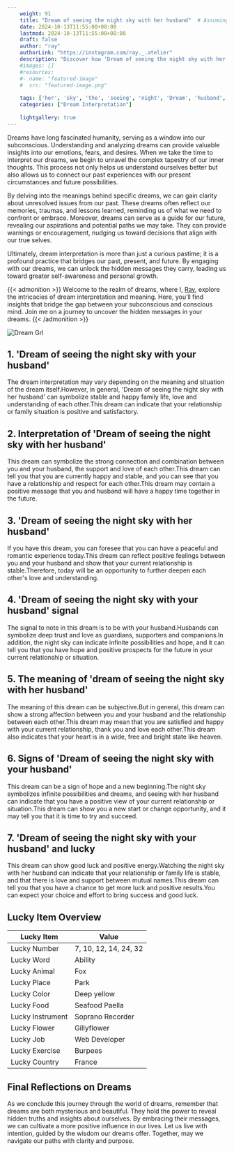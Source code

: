 ```yaml
---
    weight: 91
    title: "Dream of seeing the night sky with her husband"  # Assuming 'title' column exists
    date: 2024-10-13T11:55:00+08:00
    lastmod: 2024-10-13T11:55:00+08:00
    draft: false
    author: "ray"
    authorLink: "https://instagram.com/ray._.atelier"
    description: "Discover how 'Dream of seeing the night sky with her husband' can interpret your future and uncover its significant meanings in your life."
    #images: []
    #resources:
    #- name: "featured-image"
    #  src: "featured-image.png"
    
    tags: ['her', 'sky', 'the', 'seeing', 'night', 'Dream', 'husband', 'of', 'with']
    categories: ["Dream Interpretation"]
    
    lightgallery: true
---
```

    
Dreams have long fascinated humanity, serving as a window into our subconscious. Understanding and analyzing dreams can provide valuable insights into our emotions, fears, and desires. When we take the time to interpret our dreams, we begin to unravel the complex tapestry of our inner thoughts. This process not only helps us understand ourselves better but also allows us to connect our past experiences with our present circumstances and future possibilities.

By delving into the meanings behind specific dreams, we can gain clarity about unresolved issues from our past. These dreams often reflect our memories, traumas, and lessons learned, reminding us of what we need to confront or embrace. Moreover, dreams can serve as a guide for our future, revealing our aspirations and potential paths we may take. They can provide warnings or encouragement, nudging us toward decisions that align with our true selves.

Ultimately, dream interpretation is more than just a curious pastime; it is a profound practice that bridges our past, present, and future. By engaging with our dreams, we can unlock the hidden messages they carry, leading us toward greater self-awareness and personal growth.

{{< admonition >}}
Welcome to the realm of dreams, where I, [Ray](https://instagram.com/ray._.atelier), explore the intricacies of dream interpretation and meaning. Here, you’ll find insights that bridge the gap between your subconscious and conscious mind. Join me on a journey to uncover the hidden messages in your dreams.
{{< /admonition >}}

![Dream Grl](https://cdn.pixabay.com/photo/2017/11/02/03/35/gothic-2910057_1280.jpg "Dream Grl")

## 1. 'Dream of seeing the night sky with your husband'
The dream interpretation may vary depending on the meaning and situation of the dream itself.However, in general, 'Dream of seeing the night sky with her husband' can symbolize stable and happy family life, love and understanding of each other.This dream can indicate that your relationship or family situation is positive and satisfactory.

## 2. Interpretation of 'Dream of seeing the night sky with her husband'
This dream can symbolize the strong connection and combination between you and your husband, the support and love of each other.This dream can tell you that you are currently happy and stable, and you can see that you have a relationship and respect for each other.This dream may contain a positive message that you and husband will have a happy time together in the future.

## 3. 'Dream of seeing the night sky with her husband'
If you have this dream, you can foresee that you can have a peaceful and romantic experience today.This dream can reflect positive feelings between you and your husband and show that your current relationship is stable.Therefore, today will be an opportunity to further deepen each other's love and understanding.

## 4. 'Dream of seeing the night sky with your husband' signal
The signal to note in this dream is to be with your husband.Husbands can symbolize deep trust and love as guardians, supporters and companions.In addition, the night sky can indicate infinite possibilities and hope, and it can tell you that you have hope and positive prospects for the future in your current relationship or situation.

## 5. The meaning of 'dream of seeing the night sky with her husband'
The meaning of this dream can be subjective.But in general, this dream can show a strong affection between you and your husband and the relationship between each other.This dream may mean that you are satisfied and happy with your current relationship, thank you and love each other.This dream also indicates that your heart is in a wide, free and bright state like heaven.

## 6. Signs of 'Dream of seeing the night sky with your husband'
This dream can be a sign of hope and a new beginning.The night sky symbolizes infinite possibilities and dreams, and seeing with her husband can indicate that you have a positive view of your current relationship or situation.This dream can show you a new start or change opportunity, and it may tell you that it is time to try and succeed.

## 7. 'Dream of seeing the night sky with your husband' and lucky
This dream can show good luck and positive energy.Watching the night sky with her husband can indicate that your relationship or family life is stable, and that there is love and support between mutual names.This dream can tell you that you have a chance to get more luck and positive results.You can expect your choice and effort to bring success and good luck.

## Lucky Item Overview
| Lucky Item          | Value              |
|---------------|--------------------|
| Lucky Number        | 7, 10, 12, 14, 24, 32  |
| Lucky Word          | Ability |
| Lucky Animal        | Fox |
| Lucky Place         | Park     |
| Lucky Color         | Deep yellow     |
| Lucky Food          | Seafood Paella      |
| Lucky Instrument    | Soprano Recorder |
| Lucky Flower        | Gillyflower    |
| Lucky Job           | Web Developer       |
| Lucky Exercise      | Burpees  |
| Lucky Country       | France    |


##  Final Reflections on Dreams

As we conclude this journey through the world of dreams, remember that dreams are both mysterious and beautiful. They hold the power to reveal hidden truths and insights about ourselves. By embracing their messages, we can cultivate a more positive influence in our lives. Let us live with intention, guided by the wisdom our dreams offer. Together, may we navigate our paths with clarity and purpose.
